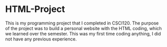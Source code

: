 # HTML-Project
This is my programming project that I completed in CSCI120. The purpose of the project was to build a personal website with the HTML coding, which we learned over the semester. This was my first time coding anything, I did not have any previous experience.
